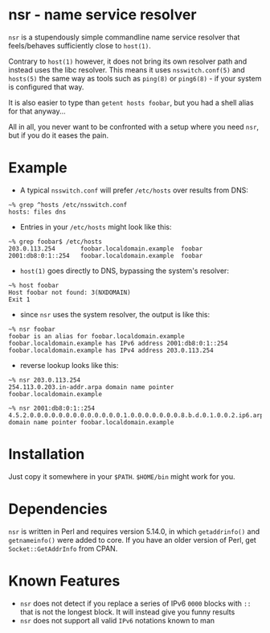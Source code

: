 nsr - name service resolver
===========================

`nsr` is a stupendously simple commandline name service
resolver that feels/behaves sufficiently close to `host(1)`.

Contrary to `host(1)` however, it does not bring its own resolver
path and instead uses the libc resolver. This means it uses
`nsswitch.conf(5)` and `hosts(5)` the same way as tools such as
`ping(8)` or `ping6(8)` - if your system is configured that way.

It is also easier to type than `getent hosts foobar`, but you had a
shell alias for that anyway...

All in all, you never want to be confronted with a setup where you need
`nsr`, but if you do it eases the pain.

Example
=======

* A typical `nsswitch.conf` will prefer `/etc/hosts` over results
  from DNS:

```
~% grep ^hosts /etc/nsswitch.conf
hosts: files dns
```

* Entries in your `/etc/hosts` might look like this:

```
~% grep foobar$ /etc/hosts
203.0.113.254       foobar.localdomain.example  foobar
2001:db8:0:1::254   foobar.localdomain.example  foobar
```

* `host(1)` goes directly to DNS, bypassing the system's resolver:

```
~% host foobar
Host foobar not found: 3(NXDOMAIN)
Exit 1
```

* since `nsr` uses the system resolver, the output is like this:

```
~% nsr foobar
foobar is an alias for foobar.localdomain.example
foobar.localdomain.example has IPv6 address 2001:db8:0:1::254
foobar.localdomain.example has IPv4 address 203.0.113.254
```

* reverse lookup looks like this:

```
~% nsr 203.0.113.254
254.113.0.203.in-addr.arpa domain name pointer foobar.localdomain.example

~% nsr 2001:db8:0:1::254
4.5.2.0.0.0.0.0.0.0.0.0.0.0.0.0.1.0.0.0.0.0.0.0.8.b.d.0.1.0.0.2.ip6.arpa domain name pointer foobar.localdomain.example
```

Installation
============

Just copy it somewhere in your `$PATH`. `$HOME/bin` might work for you.

Dependencies
============

`nsr` is written in Perl and requires version 5.14.0, in which
`getaddrinfo()` and `getnameinfo()` were added to core. If you have an
older version of Perl, get `Socket::GetAddrInfo` from CPAN.

Known Features
==============
* `nsr` does not detect if you replace a series of IPv6 `0000` blocks
  with `::` that is not the longest block. It will instead give you
  funny results
* `nsr` does not support all valid `IPv6` notations known to man
